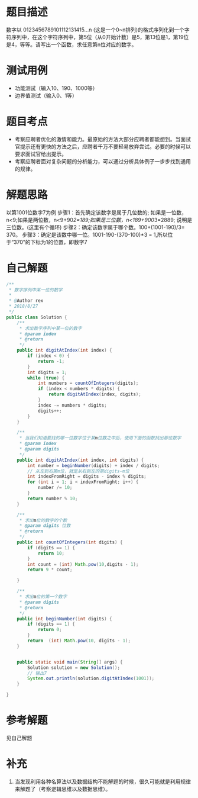 # 题目描述
数字以 0123456789101112131415...n (这是一个0~n排列)的格式序列化到一个字符序列中，在这个字符序列中，第5位（从0开始计数）是5，第13位是1，第19位是4，等等。请写出一个函数，求任意第n位对应的数字。

# 测试用例
* 功能测试（输入10、190、1000等）
* 边界值测试（输入0、1等）

# 题目考点
* 考察应聘者优化的激情和能力。最原始的方法大部分应聘者都能想到。当面试官提示还有更快的方法之后，应聘者千万不要轻易放弃尝试。必要的时候可以要求面试官给出提示。
* 考察应聘者面对复杂问题的分析能力，可以通过分析具体例子一步步找到通用的规律。

# 解题思路

以第1001位数字7为例
步骤1：首先确定该数字是属于几位数的;
      如果是一位数，n<9;如果是两位数，n<9+90*2=189;如果是三位数，n<189+900*3=2889;
      说明是三位数。(这里有个循环)
步骤2：确定该数字属于哪个数。100+(1001-190)/3= 370。
步骤3：确定是该数中哪一位。1001-190-(370-100)\*3 = 1,所以位于“370”的下标为1的位置，即数字7


# 自己解题
```Java
/**
 * 数字序列中某一位的数字
 *
 * @Author rex
 * 2018/8/27
 */
public class Solution {
    /**
     * 求出数字序列中某一位的数字
     * @param index
     * @return
     */
    public int digitAtIndex(int index) {
        if (index < 0) {
            return -1;
        }
        int digits = 1;
        while (true) {
            int numbers = countOfIntegers(digits);
            if (index < numbers * digits) {
                return digitAtIndex(index, digits);
            }
            index -= numbers * digits;
            digits++;
        }
    }

    /**
     * 当我们知道要找的哪一位数字位于某m位数之中后，使用下面的函数找出那位数字
     * @param index
     * @param digits
     */
    public int digitAtIndex(int index, int digits) {
        int number = beginNumber(digits) + index / digits;
        // 从左到右第m位，就是从右到左的第digits-m位
        int indexFromRight = digits - index % digits;
        for (int i = 1; i < indexFromRight; i++) {
            number /= 10;
        }
        return number % 10;
    }

    /**
     * 求出m位的数字的个数
     * @param digits 位数
     * @return
     */
    public int countOfIntegers(int digits) {
        if (digits == 1) {
            return 10;
        }
        int count = (int) Math.pow(10,digits - 1);
        return 9 * count;

    }

    /**
     * 求出m位的第一个数字
     * @param digits
     * @return
     */
    public int beginNumber(int digits) {
        if (digits == 1) {
            return 0;
        }
        return  (int) Math.pow(10, digits - 1);
    }


    public static void main(String[] args) {
        Solution solution = new Solution();
        // 输出7
        System.out.println(solution.digitAtIndex(1001));
    }

}
```
# 参考解题
见自己解题

# 补充

1. 当发现利用各种名算法以及数据结构不能解题的时候，很久可能就是利用规律来解题了（考察逻辑思维以及数据思维）。
